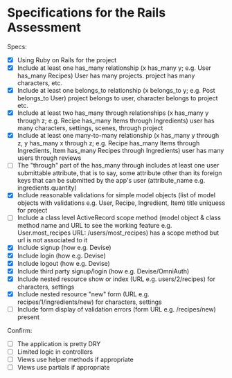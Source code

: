 # Specifications for the Rails Assessment

Specs:
- [x] Using Ruby on Rails for the project
- [x] Include at least one has_many relationship (x has_many y; e.g. User has_many Recipes)
User has many projects. project has many characters, etc.
- [x] Include at least one belongs_to relationship (x belongs_to y; e.g. Post belongs_to User)
project belongs to user, character belongs to project etc.
- [x] Include at least two has_many through relationships (x has_many y through z; e.g. Recipe has_many Items through Ingredients)
user has many characters, settings, scenes, through project
- [x] Include at least one many-to-many relationship (x has_many y through z, y has_many x through z; e.g. Recipe has_many Items through Ingredients, Item has_many Recipes through Ingredients) user has many users through reviews
- [ ] The "through" part of the has_many through includes at least one user submittable attribute, that is to say, some attribute other than its foreign keys that can be submitted by the app's user (attribute_name e.g. ingredients.quantity)
- [x] Include reasonable validations for simple model objects (list of model objects with validations e.g. User, Recipe, Ingredient, Item)
title uniquess for project
- [ ] Include a class level ActiveRecord scope method (model object & class method name and URL to see the working feature e.g. User.most_recipes URL: /users/most_recipes) has a scope method but url is not associated to it
- [x] Include signup (how e.g. Devise)
- [x] Include login (how e.g. Devise)
- [x] Include logout (how e.g. Devise)
- [x] Include third party signup/login (how e.g. Devise/OmniAuth)
- [x] Include nested resource show or index (URL e.g. users/2/recipes) for characters, settings
- [x] Include nested resource "new" form (URL e.g. recipes/1/ingredients/new) for characters, settings
- [ ] Include form display of validation errors (form URL e.g. /recipes/new) present

Confirm:
- [ ] The application is pretty DRY
- [ ] Limited logic in controllers
- [ ] Views use helper methods if appropriate
- [ ] Views use partials if appropriate